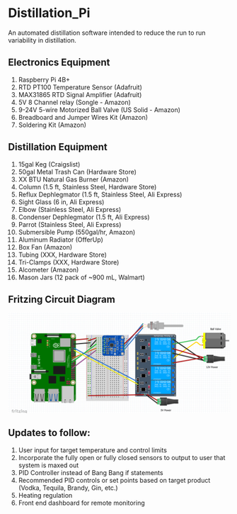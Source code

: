 # Distillation_Pi
An automated distillation software intended to reduce the run to run variability in distillation.

## Electronics Equipment
1. Raspberry Pi 4B+
2. RTD PT100 Temperature Sensor (Adafruit)
3. MAX31865 RTD Signal Amplifier (Adafruit)
4. 5V 8 Channel relay (Songle - Amazon)
5. 9-24V 5-wire Motorized Ball Valve (US Solid - Amazon)
6. Breadboard and Jumper Wires Kit (Amazon)
7. Soldering Kit (Amazon)


## Distillation Equipment
1. 15gal Keg (Craigslist)
2. 50gal Metal Trash Can (Hardware Store)
3. XX BTU Natural Gas Burner (Amazon)
4. Column (1.5 ft, Stainless Steel, Hardware Store)
5. Reflux Dephlegmator (1.5 ft, Stainless Steel, Ali Express)
6. Sight Glass (6 in, Ali Express)
7. Elbow (Stainless Steel, Ali Express)
8. Condenser Dephlegmator (1.5 ft, Ali Express)
9. Parrot (Stainless Steel, Ali Express)
10. Submersible Pump (550gal/hr, Amazon)
11. Aluminum Radiator (OfferUp)
12. Box Fan (Amazon)
13. Tubing (XXX, Hardware Store)
14. Tri-Clamps (XXX, Hardware Store)
15. Alcometer (Amazon)
17. Mason Jars (12 pack of ~900 mL, Walmart)

## Fritzing Circuit Diagram
![V1 Fritzing Diagram](Pi_RTD_Ball_Valve_Fritzing.png)

## Updates to follow:
1. User input for target temperature and control limits
2. Incorporate the fully open or fully closed sensors to output to user that system is maxed out
3. PID Controller instead of Bang Bang if statements
4. Recommended PID controls or set points based on target product (Vodka, Tequila, Brandy, Gin, etc.)
5. Heating regulation
6. Front end dashboard for remote monitoring
